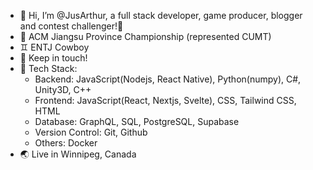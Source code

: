 - 👋 Hi, I’m @JusArthur, a full stack developer, game producer, blogger and contest challenger!👏
- 🚀 ACM Jiangsu Province Championship (represented CUMT)
- ♊ ENTJ Cowboy
- 👀 Keep in touch!
- 🌱 Tech Stack:
    - Backend: JavaScript(Nodejs, React Native), Python(numpy), C#, Unity3D, C++
    - Frontend: JavaScript(React, Nextjs, Svelte), CSS, Tailwind CSS, HTML
    - Database: GraphQL, SQL, PostgreSQL, Supabase
    - Version Control: Git, Github
    - Others: Docker
- 🌏 Live in Winnipeg, Canada
<!---
JusArthur/JusArthur is a ✨ special ✨ repository because its `README.md` (this file) appears on your GitHub profile.
You can click the Preview link to take a look at your changes.
--->
